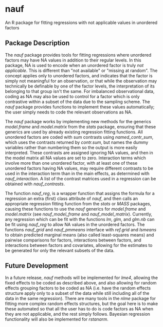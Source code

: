 # nauf
An R package for fitting regressions with not applicable values in unordered factors

## Package Description
The *nauf* package provides tools for fitting regressions where
unordered factors may have NA values in addition to their
regular levels.  In this package, NA is used to encode when an
unordered factor is truly *not applicable*.  This is different
than "not available" or "missing at random".  The concept applies only to
unordered factors, and indicates that the factor is simply not meaningful
for an observation, or that while the observation may technically be
definable by one of the factor levels, the interpretation of its belonging
to that group isn't the same.  For imbalanced observational data, coding
as NA may also be used to control for a factor which is only
contrastive within a subset of the data due to the sampling scheme.  The
*nauf* package provides functions to implement these values
automatically; the user simply needs to code the relevant observations as
NA.

The *nauf* package works by implementing new methods for the generics
*model.frame* and *model.matrix* from the *stats* package,
ensuring that these generics are used by already existing regression fitting
functions. All unordered factors are coded with sum contrasts using
*named_contr_sum*, which uses the contrasts returned by
*contr.sum*, but names the dummy variables rather than
numbering them so the output is more easily interpreted.  These contrasts
are assigned ignoring NA values, and then in the model matrix
all NA values are set to zero.  Interaction terms
which involve more than one unordered factor, with at least one of these
unordered factors having NA values, may require different contrasts
to be used in the interaction term than in the main effects, as determined
with *nauf_interaction*.  A list of the contrast matrices used
in a regression can be obtained with *nauf_contrasts*.

The function *nauf_reg*, is a wrapper function that assigns
the formula for a regression an extra (first) class attribute of
*nauf*, and then calls an appropriate regression
fitting function from the *stats* or *MASS* packages, causing these
functions to use the *nauf* generics for *model.frame* and
*model.matrix* (see *nauf_model_frame* and
*nauf_model_matrix*).  Currently, any regression which can be
fit with the functions *lm*, *glm*,
and *glm.nb* can be fit using *nauf_reg* to
allow NA values in the unordered factors.  The functions
*nauf_grid* and *nauf_pmmeans* interface with
*ref.grid* and *lsmeans* to
obtain predicted marginal means (also called least-squares means) and
pairwise comparisons for factors, interactions between factors, and
interactions between factors and covariates, allowing for the estimates
to be generated for only the relevant subsets of the data.

## Future Development
In a future release, *nauf* methods will be implemented for *lme4*, allowing the
fixed effects to be coded as described above, and also allowing for random effects
grouping factors to be coded as NA (i.e. have the random effects structure
apply only to a subset of the data while still including all of the data
in the same regression).  There are many tools in the *nlme* package for fitting
more complex random effects structures, but the goal here is to make these
automated so that all the user has to do is code factors as NA when they are
not applicable, and the rest simply follows.  Bayesian regression functionality
will also be implemented for *rstanarm*.
